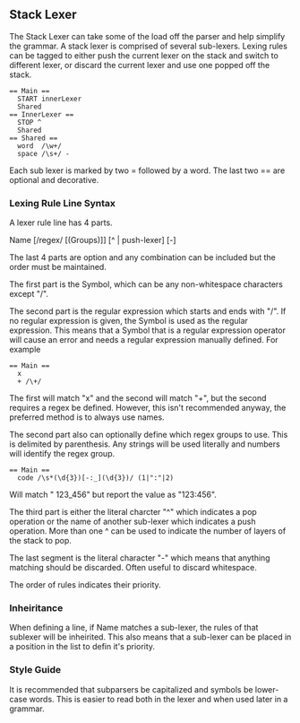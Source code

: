 ## Stack Lexer
The Stack Lexer can take some of the load off the parser and help simplify the
grammar. A stack lexer is comprised of several sub-lexers. Lexing rules can be
tagged to either push the current lexer on the stack and switch to different
lexer, or discard the current lexer and use one popped off the stack.

``` Sample Stack Lexer
== Main ==
  START innerLexer
  Shared
== InnerLexer ==
  STOP ^
  Shared
== Shared ==
  word  /\w+/
  space /\s+/ -
```

Each sub lexer is marked by two = followed by a word. The last two == are
optional and decorative.

### Lexing Rule Line Syntax
A lexer rule line has 4 parts.

  Name [/regex/ [(Groups)]] [^ | push-lexer] [-]

The last 4 parts are option and any combination can be included but the order
must be maintained.

The first part is the Symbol, which can be any non-whitespace characters except
"/".

The second part is the regular expression which starts and ends with "/". If no
regular expression is given, the Symbol is used as the regular expression. This
means that a Symbol that is a regular expression operator will cause an error
and needs a regular expression manually defined. For example

```
== Main ==
  x
  + /\+/
```
The first will match "x" and the second will match "+", but the second requires
a regex be defined. However, this isn't recommended anyway, the preferred method
is to always use names.

The second part also can optionally define which regex groups to use. This is
delimited by parenthesis. Any strings will be used literally and numbers will
identify the regex group.
```
== Main ==
  code /\s*(\d{3})[-:_](\d{3})/ (1|":"|2)
```

Will match "  123_456" but report the value as "123:456".

The third part is either the literal charcter "^" which indicates a pop
operation or the name of another sub-lexer which indicates a push operation.
More than one ^ can be used to indicate the number of layers of the stack to
pop.

The last segment is the literal character "-" which means that anything matching
should be discarded. Often useful to discard whitespace.

The order of rules indicates their priority.

### Inheiritance
When defining a line, if Name matches a sub-lexer, the rules of that sublexer
will be inheirited. This also means that a sub-lexer can be placed in a position
in the list to defin it's priority.

### Style Guide
It is recommended that subparsers be capitalized and symbols be lower-case
words. This is easier to read both in the lexer and when used later in a
grammar.